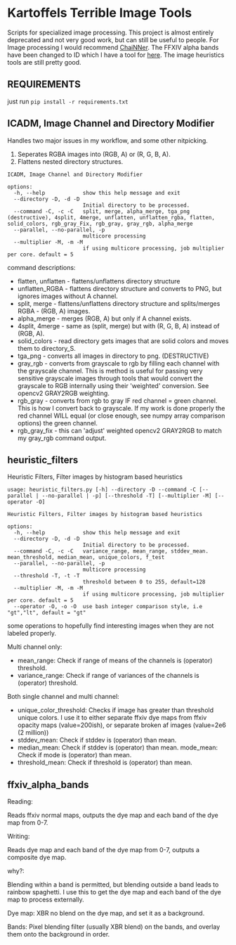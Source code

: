# Kartoffels Terrible Image Tools

Scripts for specialized image processing. This project is almost entirely deprecated and not very good work, but can still be useful to people. For Image processing I would recommend [ChaiNNer](https://chainner.app/download). The FFXIV alpha bands have been changed to ID which I have a tool for [here](https://github.com/kartoffels123/ffxiv_7_0_toolbox/tree/main/scripts/ffxiv_id_upscaler). The image heuristics tools are still pretty good.

## REQUIREMENTS

just run ```pip install -r requirements.txt```

## ICADM, Image Channel and Directory Modifier

Handles two major issues in my workflow, and some other nitpicking.

1. Seperates RGBA images into (RGB, A) or (R, G, B, A).
2. Flattens nested directory structures.

```
ICADM, Image Channel and Directory Modifier

options:
  -h, --help            show this help message and exit
  --directory -D, -d -D
                        Initial directory to be processed.
  --command -C, -c -C   split, merge, alpha_merge, tga_png (destructive), 4split, 4merge, unflatten, unflatten_rgba, flatten, solid_colors, rgb_gray_Fix, rgb_gray, gray_rgb, alpha_merge
  --parallel, --no-parallel, -p
                        multicore processing
  --multiplier -M, -m -M
                        if using multicore processing, job multiplier per core. default = 5

```

command descriptions:

- flatten, unflatten - flattens/unflattens directory structure
- unflatten_RGBA - flattens directory structure and converts to PNG, but ignores images without A channel.
- split, merge - flattens/unflattens directory structure and
  splits/merges RGBA - (RGB, A) images.
- alpha_merge - merges (RGB, A) but only if A channel exists.
- 4split, 4merge - same as (split, merge) but with (R, G, B, A) instead
  of (RGB, A).
- solid_colors - read directory gets images that are solid colors and
  moves them to directory_S.
- tga_png - converts all images in directory to png. (DESTRUCTIVE)
- gray_rgb - converts from grayscale to rgb by filling each channel
  with the grayscale channel. This is method is useful for passing very
  sensitive grayscale images through tools that would convert the
  grayscale to RGB internally using their 'weighted' conversion. See
  opencv2 GRAY2RGB weighting.
- rgb_gray - converts from rgb to gray IF red channel = green channel.
  This is how I convert back to grayscale. If my work is done properly
  the red channel WILL equal (or close enough, see numpy array
  comparison options) the green channel.
- rgb_gray_fix - this can 'adjust' weighted opencv2 GRAY2RGB to match
  my gray_rgb command output.

## heuristic_filters

Heuristic Filters, Filter images by histogram based heuristics

```
usage: heuristic_filters.py [-h] --directory -D --command -C [--parallel | --no-parallel | -p] [--threshold -T] [--multiplier -M] [--operator -O]

Heuristic Filters, Filter images by histogram based heuristics

options:
  -h, --help            show this help message and exit
  --directory -D, -d -D
                        Initial directory to be processed.
  --command -C, -c -C   variance_range, mean_range, stddev_mean. mean_threshold, median_mean, unique_colors, f_test
  --parallel, --no-parallel, -p
                        multicore processing
  --threshold -T, -t -T
                        threshold between 0 to 255, default=128
  --multiplier -M, -m -M
                        if using multicore processing, job multiplier per core. default = 5
  --operator -O, -o -O  use bash integer comparison style, i.e "gt","lt", default = "gt"

```

some operations to hopefully find interesting images when they are not labeled properly.

Multi channel only:

- mean_range: Check if range of means of the channels is (operator)
  threshold.
- variance_range: Check if range
  of variances of the channels is (operator) threshold.

Both single channel and multi channel:

- unique_color_threshold: Checks if image has greater than threshold
  unique colors. I use it to either separate ffxiv dye maps from ffxiv
  opacity maps (value=200ish), or separate broken af images (value=2e6
  (2 million))
- stddev_mean: Check if stddev is (operator) than mean.
- median_mean: Check if stddev is (operator) than mean. mode_mean:
  Check if mode is (operator) than mean.
- threshold_mean: Check if threshold is (operator) than mean.

## ffxiv_alpha_bands

Reading:

Reads ffxiv normal maps, outputs the dye map and each band of the dye map from 0-7.

Writing:

Reads dye map and each band of the dye map from 0-7, outputs a composite dye map.

why?:

Blending within a band is permitted, but blending outside a band leads to rainbow spaghetti.
I use this to get the dye map and each band of the dye map to process externally.

Dye map: XBR no blend on the dye map, and set it as a background.

Bands: Pixel blending filter (usually XBR blend) on the bands, and overlay them onto the background in order.
